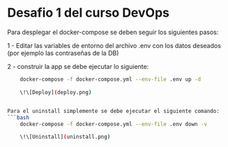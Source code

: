 # Desafio 1 del curso DevOps

Para desplegar el docker-compose se deben seguir los siguientes pasos:

1 - Editar las variables de entorno del archivo .env con los datos deseados (por ejemplo las contraseñas de la DB)

2 - construir la app se debe ejecutar lo siguiente:
```bash
    docker-compose -f docker-compose.yml --env-file .env up -d
    
    \!\[Deploy](deploy.png)
    

Para el uninstall simplemente se debe ejecutar el siguiente comando:
```bash
    docker-compose -f docker-compose.yml --env-file .env down -v

    \!\[Uninstall](uninstall.png)     
